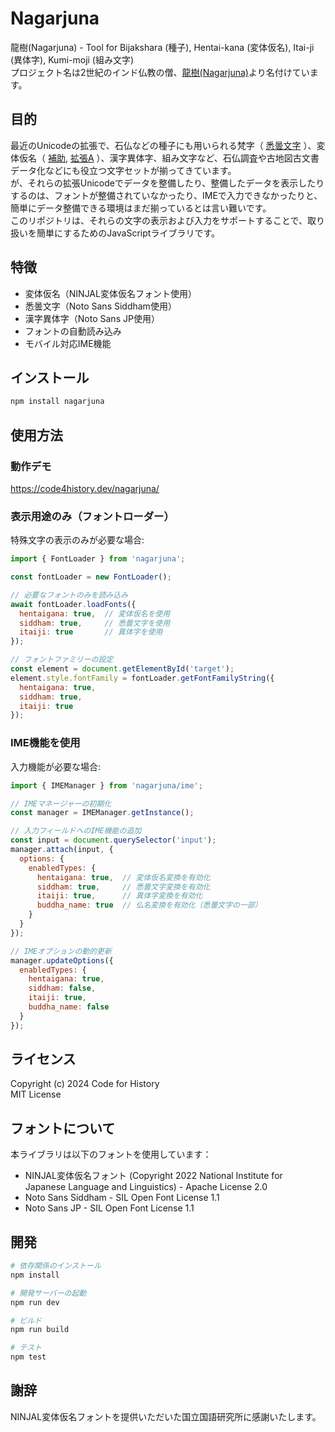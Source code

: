 # Nagarjuna
龍樹(Nagarjuna) - Tool for Bijakshara (種子), Hentai-kana (変体仮名), Itai-ji (異体字), Kumi-moji (組み文字)  
プロジェクト名は2世紀のインド仏教の僧、[龍樹(Nagarjuna)](https://hi.wikipedia.org/wiki/%E0%A4%A8%E0%A4%BE%E0%A4%97%E0%A4%BE%E0%A4%B0%E0%A5%8D%E0%A4%9C%E0%A5%81%E0%A4%A8_(%E0%A4%AA%E0%A5%8D%E0%A4%B0%E0%A4%BE%E0%A4%9A%E0%A5%80%E0%A4%A8_%E0%A4%A6%E0%A4%BE%E0%A4%B0%E0%A5%8D%E0%A4%B6%E0%A4%A8%E0%A4%BF%E0%A4%95))より名付けています。

## 目的

最近のUnicodeの拡張で、石仏などの種子にも用いられる梵字（ [悉曇文字](http://www.asahi-net.or.jp/~ax2s-kmtn/ref/unicode/u11580.html) ）、変体仮名（ [補助](http://www.asahi-net.or.jp/~ax2s-kmtn/ref/unicode/u1b000.html), [拡張A](http://www.asahi-net.or.jp/~ax2s-kmtn/ref/unicode/u1b100.html) ）、漢字異体字、組み文字など、石仏調査や古地図古文書データ化などにも役立つ文字セットが揃ってきています。  
が、それらの拡張Unicodeでデータを整備したり、整備したデータを表示したりするのは、フォントが整備されていなかったり、IMEで入力できなかったりと、簡単にデータ整備できる環境はまだ揃っているとは言い難いです。  
このリポジトリは、それらの文字の表示および入力をサポートすることで、取り扱いを簡単にするためのJavaScriptライブラリです。

## 特徴

- 変体仮名（NINJAL変体仮名フォント使用）
- 悉曇文字（Noto Sans Siddham使用）
- 漢字異体字（Noto Sans JP使用）
- フォントの自動読み込み
- モバイル対応IME機能

## インストール

```bash
npm install nagarjuna
```

## 使用方法

### 動作デモ

https://code4history.dev/nagarjuna/

### 表示用途のみ（フォントローダー）

特殊文字の表示のみが必要な場合:

```javascript
import { FontLoader } from 'nagarjuna';

const fontLoader = new FontLoader();

// 必要なフォントのみを読み込み
await fontLoader.loadFonts({
  hentaigana: true,  // 変体仮名を使用
  siddham: true,     // 悉曇文字を使用
  itaiji: true       // 異体字を使用
});

// フォントファミリーの設定
const element = document.getElementById('target');
element.style.fontFamily = fontLoader.getFontFamilyString({
  hentaigana: true,
  siddham: true,
  itaiji: true
});
```

### IME機能を使用

入力機能が必要な場合:

```javascript
import { IMEManager } from 'nagarjuna/ime';

// IMEマネージャーの初期化
const manager = IMEManager.getInstance();

// 入力フィールドへのIME機能の追加
const input = document.querySelector('input');
manager.attach(input, {
  options: {
    enabledTypes: {
      hentaigana: true,  // 変体仮名変換を有効化
      siddham: true,     // 悉曇文字変換を有効化
      itaiji: true,      // 異体字変換を有効化
      buddha_name: true  // 仏名変換を有効化（悉曇文字の一部）
    }
  }
});

// IMEオプションの動的更新
manager.updateOptions({
  enabledTypes: {
    hentaigana: true,
    siddham: false,
    itaiji: true,
    buddha_name: false
  }
});
```

## ライセンス

Copyright (c) 2024 Code for History  
MIT License

## フォントについて

本ライブラリは以下のフォントを使用しています：

* NINJAL変体仮名フォント (Copyright 2022 National Institute for Japanese Language and Linguistics) - Apache License 2.0
* Noto Sans Siddham - SIL Open Font License 1.1
* Noto Sans JP - SIL Open Font License 1.1

## 開発

```bash
# 依存関係のインストール
npm install

# 開発サーバーの起動
npm run dev

# ビルド
npm run build

# テスト
npm test
```

## 謝辞
NINJAL変体仮名フォントを提供いただいた国立国語研究所に感謝いたします。



